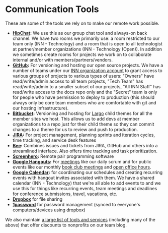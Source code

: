 # Communication Tools

These are some of the tools we rely on to make our remote work possible.

- **[HipChat](https://www.hipchat.com/):** We use this as our group chat tool and always-on back channel. We have two rooms we primarily use: a room restricted to our team only (INN - Technology) and a room that is open to all technologist at partner/member organizations (INN - Technology (Open)). In addition we sometimes create rooms for projects we work on to collaborate internal and/or with members/partners/vendors.
- **[GitHub](http://www.github.com):** For versioning and hosting our open source projects. We have a number of teams under our [INN organization account](http://github.com/inn) to grant access to various groups of projects to various types of users: "Owners" have read/write/admin access to all team projects, "Tech Team" has read/write/admin to a smaller subset of our projects, "All INN Staff" has read/write access to the docs repo only and the "Secret" team is only for people who have permission to deploy to production (this should always only be core team members who are comfortable with git and our hosting infrastructure).
- **[Bitbucket](https://bitbucket.org):** Versioning and hosting for [Largo](http://largoproject.org) child themes for all the member sites we host. This allows us to add devs at member organizations to a repo just for their child theme so they can commit changes to a theme for us to review and push to production.
- **[JIRA](https://www.atlassian.com/software/jira):** For project management, planning sprints and iteration cycles, time tracking, and service desk features
- **[Bee](http://www.neat.io/bee/):** Combines issues and tickets from JIRA, GitHub and others into a streamlined interface. Also offers time tracking and task prioritization.
- **[Screenhero](https://screenhero.com/):** Remote pair programming software
- **[Google Hangouts](https://plus.google.com/hangouts):** For [meetings](meetings.md) like our daily scrum and for public events like our monthly [book club meetings](/projects/book-club/) and [open office hours](/projects/office-hours/).
- **[Google Calendar](https://www.google.com/calendar/):** for coordinating our schedules and creating recurring events with hangout invites associated with them. We have a shared calendar (INN - Technology) that we're all able to add events to and we use this for things like recurring events, team meetings and deadlines for conference submissions, travel, vacations, etc.
- **[Dropbox](http://dropbox.com)** for file sharing
- **[1password](https://agilebits.com/onepassword)** for password management (synced to everyone's computers/devices using dropbox)

We also maintain [a large list of tools and services](http://nerds.investigativenewsnetwork.org/discounts/) (including many of the above) that offer discounts to nonprofits on our team blog.